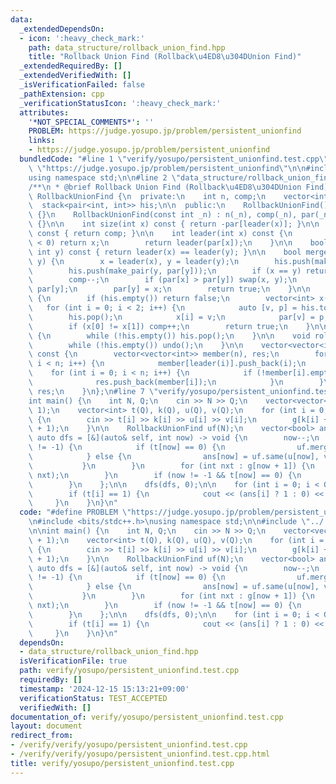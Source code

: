 ```yaml
---
data:
  _extendedDependsOn:
  - icon: ':heavy_check_mark:'
    path: data_structure/rollback_union_find.hpp
    title: "Rollback Union Find (Rollback\u4ED8\u304DUnion Find)"
  _extendedRequiredBy: []
  _extendedVerifiedWith: []
  _isVerificationFailed: false
  _pathExtension: cpp
  _verificationStatusIcon: ':heavy_check_mark:'
  attributes:
    '*NOT_SPECIAL_COMMENTS*': ''
    PROBLEM: https://judge.yosupo.jp/problem/persistent_unionfind
    links:
    - https://judge.yosupo.jp/problem/persistent_unionfind
  bundledCode: "#line 1 \"verify/yosupo/persistent_unionfind.test.cpp\"\n#define PROBLEM\
    \ \"https://judge.yosupo.jp/problem/persistent_unionfind\"\n\n#include <bits/stdc++.h>\n\
    using namespace std;\n\n#line 2 \"data_structure/rollback_union_find.hpp\"\n\n\
    /**\n * @brief Rollback Union Find (Rollback\u4ED8\u304DUnion Find)\n */\nclass\
    \ RollbackUnionFind {\n  private:\n    int n, comp;\n    vector<int> par;\n  \
    \  stack<pair<int, int>> his;\n\n  public:\n    RollbackUnionFind() : RollbackUnionFind(0)\
    \ {}\n    RollbackUnionFind(const int _n) : n(_n), comp(_n), par(_n, -1), his()\
    \ {}\n\n    int size(int x) const { return -par[leader(x)]; }\n\n    int component()\
    \ const { return comp; }\n\n    int leader(int x) const {\n        if (par[x]\
    \ < 0) return x;\n        return leader(par[x]);\n    }\n\n    bool same(int x,\
    \ int y) const { return leader(x) == leader(y); }\n\n    bool merge(int x, int\
    \ y) {\n        x = leader(x), y = leader(y);\n        his.push(make_pair(x, par[x]));\n\
    \        his.push(make_pair(y, par[y]));\n        if (x == y) return false;\n\
    \        comp--;\n        if (par[x] > par[y]) swap(x, y);\n        par[x] +=\
    \ par[y];\n        par[y] = x;\n        return true;\n    }\n\n    bool undo()\
    \ {\n        if (his.empty()) return false;\n        vector<int> x(2);\n     \
    \   for (int i = 0; i < 2; i++) {\n            auto [v, p] = his.top();\n    \
    \        his.pop();\n            x[i] = v;\n            par[v] = p;\n        }\n\
    \        if (x[0] != x[1]) comp++;\n        return true;\n    }\n\n    void snapshot()\
    \ {\n        while (!his.empty()) his.pop();\n    }\n\n    void rollback() {\n\
    \        while (!his.empty()) undo();\n    }\n\n    vector<vector<int>> groups()\
    \ const {\n        vector<vector<int>> member(n), res;\n        for (int i = 0;\
    \ i < n; i++) {\n            member[leader(i)].push_back(i);\n        }\n    \
    \    for (int i = 0; i < n; i++) {\n            if (!member[i].empty()) {\n  \
    \              res.push_back(member[i]);\n            }\n        }\n        return\
    \ res;\n    }\n};\n#line 7 \"verify/yosupo/persistent_unionfind.test.cpp\"\n\n\
    int main() {\n    int N, Q;\n    cin >> N >> Q;\n    vector<vector<int>> g(Q +\
    \ 1);\n    vector<int> t(Q), k(Q), u(Q), v(Q);\n    for (int i = 0; i < Q; i++)\
    \ {\n        cin >> t[i] >> k[i] >> u[i] >> v[i];\n        g[k[i] + 1].push_back(i\
    \ + 1);\n    }\n\n    RollbackUnionFind uf(N);\n    vector<bool> ans(Q);\n   \
    \ auto dfs = [&](auto& self, int now) -> void {\n        now--;\n        if (now\
    \ != -1) {\n            if (t[now] == 0) {\n                uf.merge(u[now], v[now]);\n\
    \            } else {\n                ans[now] = uf.same(u[now], v[now]);\n \
    \           }\n        }\n        for (int nxt : g[now + 1]) {\n            self(self,\
    \ nxt);\n        }\n        if (now != -1 && t[now] == 0) {\n            uf.undo();\n\
    \        }\n    };\n\n    dfs(dfs, 0);\n\n    for (int i = 0; i < Q; i++) {\n\
    \        if (t[i] == 1) {\n            cout << (ans[i] ? 1 : 0) << endl;\n   \
    \     }\n    }\n}\n"
  code: "#define PROBLEM \"https://judge.yosupo.jp/problem/persistent_unionfind\"\n\
    \n#include <bits/stdc++.h>\nusing namespace std;\n\n#include \"../../data_structure/rollback_union_find.hpp\"\
    \n\nint main() {\n    int N, Q;\n    cin >> N >> Q;\n    vector<vector<int>> g(Q\
    \ + 1);\n    vector<int> t(Q), k(Q), u(Q), v(Q);\n    for (int i = 0; i < Q; i++)\
    \ {\n        cin >> t[i] >> k[i] >> u[i] >> v[i];\n        g[k[i] + 1].push_back(i\
    \ + 1);\n    }\n\n    RollbackUnionFind uf(N);\n    vector<bool> ans(Q);\n   \
    \ auto dfs = [&](auto& self, int now) -> void {\n        now--;\n        if (now\
    \ != -1) {\n            if (t[now] == 0) {\n                uf.merge(u[now], v[now]);\n\
    \            } else {\n                ans[now] = uf.same(u[now], v[now]);\n \
    \           }\n        }\n        for (int nxt : g[now + 1]) {\n            self(self,\
    \ nxt);\n        }\n        if (now != -1 && t[now] == 0) {\n            uf.undo();\n\
    \        }\n    };\n\n    dfs(dfs, 0);\n\n    for (int i = 0; i < Q; i++) {\n\
    \        if (t[i] == 1) {\n            cout << (ans[i] ? 1 : 0) << endl;\n   \
    \     }\n    }\n}\n"
  dependsOn:
  - data_structure/rollback_union_find.hpp
  isVerificationFile: true
  path: verify/yosupo/persistent_unionfind.test.cpp
  requiredBy: []
  timestamp: '2024-12-15 15:13:21+09:00'
  verificationStatus: TEST_ACCEPTED
  verifiedWith: []
documentation_of: verify/yosupo/persistent_unionfind.test.cpp
layout: document
redirect_from:
- /verify/verify/yosupo/persistent_unionfind.test.cpp
- /verify/verify/yosupo/persistent_unionfind.test.cpp.html
title: verify/yosupo/persistent_unionfind.test.cpp
---
```

